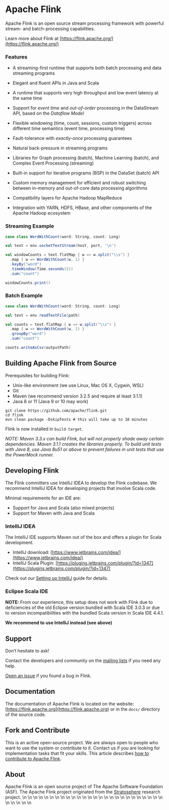 # Apache Flink

Apache Flink is an open source stream processing framework with powerful stream- and batch-processing capabilities.

Learn more about Flink at [https://flink.apache.org/](https://flink.apache.org/)


### Features

* A streaming-first runtime that supports both batch processing and data streaming programs

* Elegant and fluent APIs in Java and Scala

* A runtime that supports very high throughput and low event latency at the same time

* Support for *event time* and *out-of-order* processing in the DataStream API, based on the *Dataflow Model*

* Flexible windowing (time, count, sessions, custom triggers) across different time semantics (event time, processing time)

* Fault-tolerance with *exactly-once* processing guarantees

* Natural back-pressure in streaming programs

* Libraries for Graph processing (batch), Machine Learning (batch), and Complex Event Processing (streaming)

* Built-in support for iterative programs (BSP) in the DataSet (batch) API

* Custom memory management for efficient and robust switching between in-memory and out-of-core data processing algorithms

* Compatibility layers for Apache Hadoop MapReduce

* Integration with YARN, HDFS, HBase, and other components of the Apache Hadoop ecosystem


### Streaming Example
```scala
case class WordWithCount(word: String, count: Long)

val text = env.socketTextStream(host, port, '\n')

val windowCounts = text.flatMap { w => w.split("\\s") }
  .map { w => WordWithCount(w, 1) }
  .keyBy("word")
  .timeWindow(Time.seconds(5))
  .sum("count")

windowCounts.print()
```

### Batch Example
```scala
case class WordWithCount(word: String, count: Long)

val text = env.readTextFile(path)

val counts = text.flatMap { w => w.split("\\s") }
  .map { w => WordWithCount(w, 1) }
  .groupBy("word")
  .sum("count")

counts.writeAsCsv(outputPath)
```



## Building Apache Flink from Source

Prerequisites for building Flink:

* Unix-like environment (we use Linux, Mac OS X, Cygwin, WSL)
* Git
* Maven (we recommend version 3.2.5 and require at least 3.1.1)
* Java 8 or 11 (Java 9 or 10 may work)

```
git clone https://github.com/apache/flink.git
cd flink
mvn clean package -DskipTests # this will take up to 10 minutes
```

Flink is now installed in `build-target`.

*NOTE: Maven 3.3.x can build Flink, but will not properly shade away certain dependencies. Maven 3.1.1 creates the libraries properly.
To build unit tests with Java 8, use Java 8u51 or above to prevent failures in unit tests that use the PowerMock runner.*

## Developing Flink

The Flink committers use IntelliJ IDEA to develop the Flink codebase.
We recommend IntelliJ IDEA for developing projects that involve Scala code.

Minimal requirements for an IDE are:
* Support for Java and Scala (also mixed projects)
* Support for Maven with Java and Scala


### IntelliJ IDEA

The IntelliJ IDE supports Maven out of the box and offers a plugin for Scala development.

* IntelliJ download: [https://www.jetbrains.com/idea/](https://www.jetbrains.com/idea/)
* IntelliJ Scala Plugin: [https://plugins.jetbrains.com/plugin/?id=1347](https://plugins.jetbrains.com/plugin/?id=1347)

Check out our [Setting up IntelliJ](https://ci.apache.org/projects/flink/flink-docs-master/flinkDev/ide_setup.html#intellij-idea) guide for details.

### Eclipse Scala IDE

**NOTE:** From our experience, this setup does not work with Flink
due to deficiencies of the old Eclipse version bundled with Scala IDE 3.0.3 or
due to version incompatibilities with the bundled Scala version in Scala IDE 4.4.1.

**We recommend to use IntelliJ instead (see above)**

## Support

Don’t hesitate to ask!

Contact the developers and community on the [mailing lists](https://flink.apache.org/community.html#mailing-lists) if you need any help.

[Open an issue](https://issues.apache.org/jira/browse/FLINK) if you found a bug in Flink.


## Documentation

The documentation of Apache Flink is located on the website: [https://flink.apache.org](https://flink.apache.org)
or in the `docs/` directory of the source code.


## Fork and Contribute

This is an active open-source project. We are always open to people who want to use the system or contribute to it.
Contact us if you are looking for implementation tasks that fit your skills.
This article describes [how to contribute to Apache Flink](https://flink.apache.org/contributing/how-to-contribute.html).


## About

Apache Flink is an open source project of The Apache Software Foundation (ASF).
The Apache Flink project originated from the [Stratosphere](http://stratosphere.eu) research project.
\n
\n
\n
\n
\n
\n
\n
\n
\n
\n
\n
\n
\n
\n
\n
\n
\n
\n
\n
\n
\n
\n
\n
\n
\n
\n
\n
\n
\n
\n
\n
